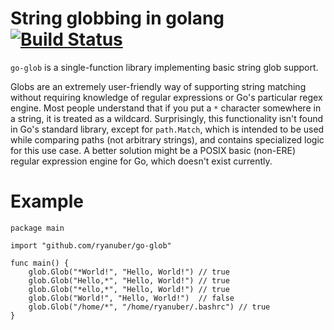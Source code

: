 # String globbing in golang [![Build Status](https://travis-ci.org/ryanuber/go-glob.svg)](https://travis-ci.org/ryanuber/go-glob)

`go-glob` is a single-function library implementing basic string glob support.

Globs are an extremely user-friendly way of supporting string matching without
requiring knowledge of regular expressions or Go's particular regex engine. Most
people understand that if you put a `*` character somewhere in a string, it is
treated as a wildcard. Surprisingly, this functionality isn't found in Go's
standard library, except for `path.Match`, which is intended to be used while
comparing paths (not arbitrary strings), and contains specialized logic for this
use case. A better solution might be a POSIX basic (non-ERE) regular expression
engine for Go, which doesn't exist currently.

Example
=======

```
package main

import "github.com/ryanuber/go-glob"

func main() {
    glob.Glob("*World!", "Hello, World!") // true
    glob.Glob("Hello,*", "Hello, World!") // true
    glob.Glob("*ello,*", "Hello, World!") // true
    glob.Glob("World!", "Hello, World!")  // false
    glob.Glob("/home/*", "/home/ryanuber/.bashrc") // true
}
```
